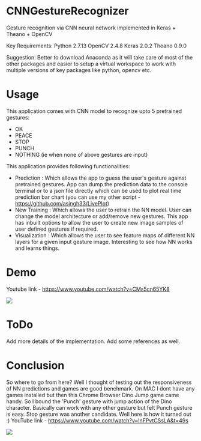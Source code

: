 # CNNGestureRecognizer
Gesture recognition via CNN neural network implemented in Keras + Theano + OpenCV


Key Requirements:
Python 2.7.13
OpenCV 2.4.8
Keras 2.0.2
Theano 0.9.0

Suggestion: Better to download Anaconda as it will take care of most of the other packages and easier to setup a virtual workspace to work with multiple versions of key packages like python, opencv etc.

# Usage
This application comes with CNN model to recognize upto 5 pretrained gestures:
- OK
- PEACE
- STOP
- PUNCH
- NOTHING (ie when none of above gestures are input)

This application provides following functionalities:
- Prediction : Which allows the app to guess the user's gesture against pretrained gestures. App can dump the prediction data to the console terminal or to a json file directly which can be used to plot real time prediction bar chart (you can use my other script - https://github.com/asingh33/LivePlot)
- New Training : Which allows the user to retrain the NN model. User can change the model architecture or add/remove new gestures. This app has inbuilt options to allow the user to create new image samples of user defined gestures if required.
- Visualization : Which allows the user to see feature maps of different NN layers for a given input gesture image. Interesting to see how NN works and learns things.

# Demo 
Youtube link - https://www.youtube.com/watch?v=CMs5cn65YK8

![](https://j.gifs.com/X6zwYm.gif)


# ToDo
Add more details of the implementation. Add some references as well.

# Conclusion
So where to go from here? Well I thought of testing out the responsiveness of NN predictions and games are good benchmark. On MAC I dont have any games installed but then this Chrome Browser Dino Jump game came handy. So I bound the 'Punch' gesture with jump action of the Dino character. Basically can work with any other gesture but felt Punch gesture is easy. Stop gesture was another candidate.
Well here is how it turned out :)
YouTube link - https://www.youtube.com/watch?v=lnFPvtCSsLA&t=49s

![](https://j.gifs.com/58pxVx.gif)
